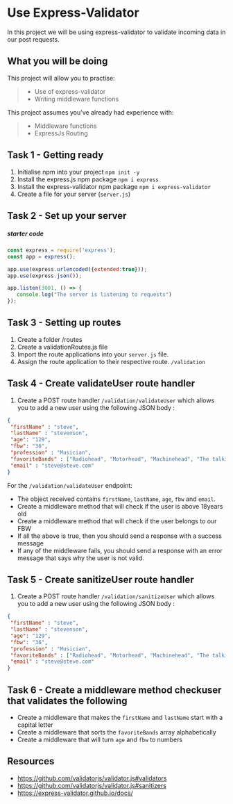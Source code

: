 # Use Express-Validator 

In this project we will be using express-validator to validate incoming data in our post requests. 

## What you will be doing

This project will allow you to practise:

> - Use of express-validator 
> - Writing middleware functions


This project assumes you've already had experience with:

> - Middleware functions
> - ExpressJs Routing


## Task 1 - Getting ready

1. Initialise npm into your project
   `npm init -y`
2. Install the express.js npm package
   `npm i express`
3. Install the express-validator npm package
   `npm i express-validator`
4. Create a file for your server (`server.js`)


## Task 2 - Set up your server

##### starter code
```javascript
const express = require('express');
const app = express();

app.use(express.urlencoded({extended:true}));
app.use(express.json());

app.listen(3001, () => {
   console.log("The server is listening to requests") 
});
```

## Task 3 - Setting up routes 

  1. Create a folder /routes 
  2. Create a validationRoutes.js file 
  3. Import the route applications into your `server.js` file.
  4. Assign the route application to their respective route. `/validation`


## Task 4 - Create validateUser route handler
  1. Create a POST route handler `/validation/validateUser` which allows you to add a new user using the following JSON body :
 ```json
{
  "firstName" : "steve",
  "lastName" : "stevenson",
  "age": "129",
  "fbw": "36",
  "profession" : "Musician",
  "favoriteBands" : ["Radiohead", "Motorhead", "Machinehead", "The talking heads" ],
  "email" : "steve@steve.com"
}
```
For the  `/validation/validateUser` endpoint: 

- The object received contains `firstName`, `lastName`, `age`, `fbw` and `email`.
- Create a middleware method that will check if the user is above 18years old
- Create a middleware method that will check if the user belongs to our FBW
- If all the above is true, then you should send a response with a success message
- If any of the middleware fails, you should send a response with an error message that says why the user is not valid.




## Task 5 - Create sanitizeUser route handler
  1. Create a POST route handler `/validation/sanitizeUser` which allows you to add a new user using the following JSON body :
 ```json
{
  "firstName" : "steve",
  "lastName" : "stevenson",
  "age": "129",
  "fbw": "36",
  "profession" : "Musician",
  "favoriteBands" : ["Radiohead", "Motorhead", "Machinehead", "The talking heads" ],
  "email" : "steve@steve.com"
}
```

## Task 6 - Create a middleware method checkuser that validates the following
 - Create a middleware that makes the `firstName` and `lastName` start with a capital letter
 - Create a middleware that sorts the `favoriteBands` array alphabetically
 - Create a middleware that will turn `age` and `fbw` to numbers


## Resources
-  https://github.com/validatorjs/validator.js#validators
-  https://github.com/validatorjs/validator.js#sanitizers
-  https://express-validator.github.io/docs/


